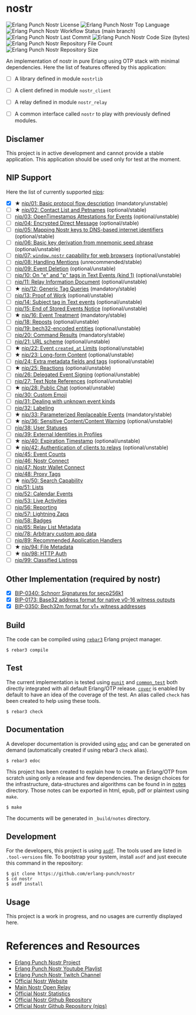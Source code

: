 # nostr

![Erlang Punch Nostr License](https://img.shields.io/github/license/erlang-punch/nostr)
![Erlang Punch Nostr Top Language](https://img.shields.io/github/languages/top/erlang-punch/nostr)
![Erlang Punch Nostr Workflow Status (main branch)](https://img.shields.io/github/actions/workflow/status/erlang-punch/nostr/test.yaml?branch=main)
![Erlang Punch Nostr Last Commit](https://img.shields.io/github/last-commit/erlang-punch/nostr)
![Erlang Punch Nostr Code Size (bytes)](https://img.shields.io/github/languages/code-size/erlang-punch/nostr)
![Erlang Punch Nostr Repository File Count](https://img.shields.io/github/directory-file-count/erlang-punch/nostr)
![Erlang Punch Nostr Repository Size](https://img.shields.io/github/repo-size/erlang-punch/nostr)

An implementation of nostr in pure Erlang using OTP stack with minimal
dependencies. Here the list of features offered by this application:

 - [ ] A library defined in module `nostrlib`

 - [ ] A client defined in module `nostr_client`

 - [ ] A relay defined in module `nostr_relay`

 - [ ] A common interface called `nostr` to play with previously
       defined modules.

## Disclamer

This project is in active development and cannot provide a stable
application. This application should be used only for test at the
moment.

## NIP Support

Here the list of currently supported
[nips](https://github.com/nostr-protocol/nips):

 - [x] ★ [nip/01: Basic protocol flow description](https://github.com/nostr-protocol/nips/blob/master/01.md) (mandatory/unstable)
 - [ ] ★ [nip/02: Contact List and Petnames](https://github.com/nostr-protocol/nips/blob/master/02.md) (optional/stable)
 - [ ] [nip/03: OpenTimestamps Attestations for Events](https://github.com/nostr-protocol/nips/blob/master/03.md) (optional/unstable)
 - [ ] [nip/04: Encrypted Direct Message](https://github.com/nostr-protocol/nips/blob/master/04.md) (optional/stable)
 - [ ] [nip/05: Mapping Nostr keys to DNS-based internet identifiers](https://github.com/nostr-protocol/nips/blob/master/05.md) (optional/stable)
 - [ ] [nip/06: Basic key derivation from mnemonic seed phrase](https://github.com/nostr-protocol/nips/blob/master/06.md) (optional/unstable)
 - [ ] [nip/07: `window.nostr` capability for web browsers](https://github.com/nostr-protocol/nips/blob/master/07.md) (optional/unstable)
 - [ ] [nip/08: Handling Mentions](https://github.com/nostr-protocol/nips/blob/master/08.md) (unrecommended/stable)
 - [ ] [nip/09: Event Deletion](https://github.com/nostr-protocol/nips/blob/master/09.md) (optional/unstable)
 - [ ] [nip/10: On "e" and "p" tags in Text Events (kind 1)](https://github.com/nostr-protocol/nips/blob/master/10.md) (optional/unstable)
 - [ ] [nip/11: Relay Information Document](https://github.com/nostr-protocol/nips/blob/master/11.md) (optional/unstable)
 - [ ] ★ [nip/12: Generic Tag Queries](https://github.com/nostr-protocol/nips/blob/master/12.md) (mandatory/stable)
 - [ ] [nip/13: Proof of Work](https://github.com/nostr-protocol/nips/blob/master/13.md) (optional/unstable)
 - [ ] [nip/14: Subject tag in Text events](https://github.com/nostr-protocol/nips/blob/master/14.md) (optional/unstable)
 - [ ] [nip/15: End of Stored Events Notice](https://github.com/nostr-protocol/nips/blob/master/15.md) (optional/unstable)
 - [ ] ★ [nip/16: Event Treatment](https://github.com/nostr-protocol/nips/blob/master/16.md) (mandatory/stable)
 - [ ] [nip/18: Reposts](https://github.com/nostr-protocol/nips/blob/master/18.md) (optional/unstable)
 - [ ] [nip/19: bech32-encoded entities](https://github.com/nostr-protocol/nips/blob/master/19.md) (optional/unstable)
 - [ ] [nip/20: Command Results](https://github.com/nostr-protocol/nips/blob/master/20.md) (mandatory/stable)
 - [ ] [nip/21: URL scheme](https://github.com/nostr-protocol/nips/blob/master/21.md) (optional/unstable)
 - [ ] ★ [nip/22: Event `created_at` Limits](https://github.com/nostr-protocol/nips/blob/master/22.md) (optional/unstable)
 - [ ] ★ [nip/23: Long-form Content](https://github.com/nostr-protocol/nips/blob/master/23.md) (optional/unstable)
 - [ ] [nip/24: Extra metadata fields and tags](https://github.com/nostr-protocol/nips/blob/master/24.md) (optional/unstable)
 - [ ] ★ [nip/25: Reactions](https://github.com/nostr-protocol/nips/blob/master/25.md) (optional/unstable)
 - [ ] [nip/26: Delegated Event Signing](https://github.com/nostr-protocol/nips/blob/master/26.md) (optional/unstable)
 - [ ] [nip/27: Text Note References](https://github.com/nostr-protocol/nips/blob/master/27.md) (optional/unstable)
 - [ ] ★ [nip/28: Public Chat](https://github.com/nostr-protocol/nips/blob/master/28.md) (optional/unstable)
 - [ ] [nip/30: Custom Emoji](https://github.com/nostr-protocol/nips/blob/master/30.md)
 - [ ] [nip/31: Dealing with unknown event kinds](https://github.com/nostr-protocol/nips/blob/master/31.md)
 - [ ] [nip/32: Labeling](https://github.com/nostr-protocol/nips/blob/master/32.md)
 - [ ] ★ [nip/33: Parameterized Replaceable Events](https://github.com/nostr-protocol/nips/blob/master/33.md) (mandatory/stable)
 - [ ] ★ [nip/36: Sensitive Content/Content Warning](https://github.com/nostr-protocol/nips/blob/master/36.md) (optional/unstable)
 - [ ] [nip/38: User Statuses](https://github.com/nostr-protocol/nips/blob/master/38.md)
 - [ ] [nip/39: External Identities in Profiles](https://github.com/nostr-protocol/nips/blob/master/39.md)
 - [ ] ★ [nip/40: Expiration Timestamp](https://github.com/nostr-protocol/nips/blob/master/40.md) (optional/unstable)
 - [ ] ★ [nip/42: Authentication of clients to relays](https://github.com/nostr-protocol/nips/blob/master/42.md) (optional/unstable)
 - [ ] [nip/45: Event Counts](https://github.com/nostr-protocol/nips/blob/master/45.md)
 - [ ] [nip/46: Nostr Connect](https://github.com/nostr-protocol/nips/blob/master/46.md)
 - [ ] [nip/47: Nostr Wallet Connect](https://github.com/nostr-protocol/nips/blob/master/47.md)
 - [ ] [nip/48: Proxy Tags](https://github.com/nostr-protocol/nips/blob/master/48.md)
 - [ ] ★ [nip/50: Search Capability](https://github.com/nostr-protocol/nips/blob/master/50.md)
 - [ ] [nip/51: Lists](https://github.com/nostr-protocol/nips/blob/master/51.md)
 - [ ] [nip/52: Calendar Events](https://github.com/nostr-protocol/nips/blob/master/52.md)
 - [ ] [nip/53: Live Activities](https://github.com/nostr-protocol/nips/blob/master/53.md)
 - [ ] [nip/56: Reporting](https://github.com/nostr-protocol/nips/blob/master/56.md)
 - [ ] [nip/57: Lightning Zaps](https://github.com/nostr-protocol/nips/blob/master/57.md)
 - [ ] [nip/58: Badges](https://github.com/nostr-protocol/nips/blob/master/58.md)
 - [ ] [nip/65: Relay List Metadata](https://github.com/nostr-protocol/nips/blob/master/65.md)
 - [ ] [nip/78: Arbitrary custom app data](https://github.com/nostr-protocol/nips/blob/master/78.md)
 - [ ] [nip/89: Recommended Application Handlers](https://github.com/nostr-protocol/nips/blob/master/89.md)
 - [ ] ★ [nip/94: File Metadata](https://github.com/nostr-protocol/nips/blob/master/94.md)
 - [ ] ★ [nip/98: HTTP Auth](https://github.com/nostr-protocol/nips/blob/master/98.md)
 - [ ] [nip/99: Classified Listings](https://github.com/nostr-protocol/nips/blob/master/99.md)

## Other Implementation (required by nostr)

 - [x] [BIP-0340: Schnorr Signatures for secp256k1](https://github.com/bitcoin/bips/blob/master/bip-0340.mediawiki)
 - [x] [BIP-0173: Base32 address format for native v0-16 witness outputs](https://github.com/bitcoin/bips/blob/master/bip-0173.mediawiki)
 - [x] [BIP-0350: Bech32m format for v1+ witness addresses](https://github.com/bitcoin/bips/blob/master/bip-0350.mediawiki)

## Build

The code can be compiled using
[`rebar3`](https://github.com/erlang/rebar3) Erlang project manager.

    $ rebar3 compile

## Test

The current implementation is tested using
[`eunit`](https://www.erlang.org/doc/apps/eunit/chapter.html) and
[`common_test`](https://www.erlang.org/doc/apps/common_test/basics_chapter.html)
both directly integrated with all default Erlang/OTP
release. [`cover`](https://www.erlang.org/doc/man/cover.html) is
enabled by default to have an idea of the coverage of the test. An
alias called `check` has been created to help using these tools.

    $ rebar3 check

## Documentation

A developer documentation is provided using
[`edoc`](https://www.erlang.org/doc/apps/edoc/chapter.html) and can be
generated on demand (automatically created if using rebar3 `check`
alias).

    $ rebar3 edoc

This project has been created to explain how to create an Erlang/OTP
from scratch using only a release and few dependencies. The design
choices for the infrastructure, data-structures and algorithms can be
found in in [notes](notes) directory. Those notes can be exported in
html, epub, pdf or plaintext using `make`.

    $ make

The documents will be generated in `_build/notes` directory.

## Development

For the developers, this project is using
[`asdf`](https://asdf-vm.com/). The tools used are listed in
`.tool-versions` file. To bootstrap your system, install `asdf` and
just execute this command in the repository:

    $ git clone https://github.com/erlang-punch/nostr
    $ cd nostr
    $ asdf install

## Usage

This project is a work in progress, and no usages are currently
displayed here.

# References and Resources

 - [Erlang Punch Nostr Project](https://github.com/erlang-punch/nostr)
 - [Erlang Punch Nostr Youtube Playlist](https://www.youtube.com/watch?v=4wMedr4k8zM&list=PL_1kmBlWRPQmC4hs5EK35-mxkSTITxpS6)
 - [Erlang Punch Nostr Twitch Channel](https://www.twitch.tv/erlangpunch)
 - [Official Nostr Website](https://nostr.com/)
 - [Main Nostr Open Relay](https://nostr.ch/)
 - [Official Nostr Statistics](https://nostr.watch/)
 - [Official Nostr Github Repository](https://github.com/nostr-protocol/)
 - [Official Nostr Github Repository (nips)](https://github.com/nostr-protocol/nips/)
